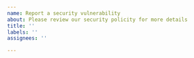 ```yaml
---
name: Report a security vulnerability
about: Please review our security policity for more details
title: ''
labels: ''
assignees: ''

---
```



